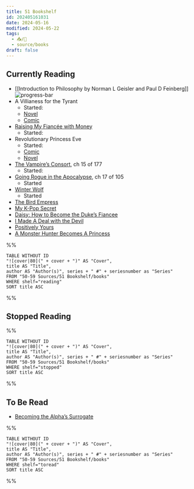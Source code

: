 ```yaml
---
title: 51 Bookshelf
id: 202405161031
date: 2024-05-16
modified: 2024-05-22
tags:
  - 📥/🌲
  - source/books
draft: false
---
```


## Currently Reading

- [[Introduction to Philosophy by Norman L Geisler and Paul D Feinberg]] ![progress-bar](https://progress-bar.dev/10)
- A Villianess for the Tyrant
    - Started: 
    - [Novel](https://tapas.io/series/a-villainess-for-the-tyrant-novel/info)
    - [Comic](https://tapas.io/series/a-villainess-for-the-tyrant/info)
- [Raising My Fiancée with Money](https://tapas.io/series/raising-my-fiance-with-money/info)
    - Started:
- Revolutionary Princess Eve
    - Started:
    - [Comic](https://tapas.io/series/revolutionary-princess-eve/info)
    - [Novel](https://tapas.io/series/revolutionary-princess-eve-novel/info)
- [The Vampire’s Consort](https://tapas.io/series/the-vampires-consort-novel/info), ch 15 of 177
    - Started:
- [Going Rogue in the Apocalypse](https://tapas.io/series/going-rogue-in-the-apocalypse/info), ch 17 of 105
    - Started
- [Winter Wolf](https://tapas.io/series/winter-wolf/info)
    - Started
- [The Bird Empress](https://tapas.io/series/the-bird-empress/info)
- [My K-Pop Secret](https://tapas.io/series/my-k-pop-secret-novel/info)
- [Daisy: How to Become the Duke’s Fiancee](https://tapas.io/series/daisy-how-to-become-the-dukes-fiancee-novel/info)
- [I Made A Deal with the Devil](https://tapas.io/series/I-Made-a-Deal-with-the-Devil-Novel/info)
- [Positively Yours](https://tapas.io/series/positively-yours/info)
- [A Monster Hunter Becomes A Princess](https://tapas.io/series/a-monster-hunter-becomes-a-princess/info)

%%
```dataview
TABLE WITHOUT ID
"![cover|80](" + cover + ")" AS "Cover",
title AS "Title",
author AS "Author(s)", series + " #" + seriesnumber as "Series"
FROM "50-59 Sources/51 Bookshelf/books"
WHERE shelf="reading"
SORT title ASC
```
%%

## Stopped Reading

%%
```dataview
TABLE WITHOUT ID
"![cover|80](" + cover + ")" AS "Cover",
title AS "Title",
author AS "Author(s)", series + " #" + seriesnumber as "Series"
FROM "50-59 Sources/51 Bookshelf/books"
WHERE shelf="stopped"
SORT title ASC
```
%%

## To Be Read

- [Becoming the Alpha’s Surrogate](https://tapas.io/series/becoming-the-alphas-surrogate-novel)

%%
```dataview
TABLE WITHOUT ID
"![cover|80](" + cover + ")" AS "Cover",
title AS "Title",
author AS "Author(s)", series + " #" + seriesnumber as "Series"
FROM "50-59 Sources/51 Bookshelf/books"
WHERE shelf="toread"
SORT title ASC
```
%%
